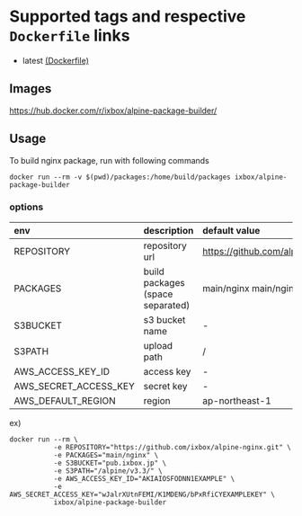 # Supported tags and respective ```Dockerfile``` links

- latest [(Dockerfile)](https://github.com/ixbox/docker-alpine-package-builder/blob/master/Dockerfile)

## **Images**

https://hub.docker.com/r/ixbox/alpine-package-builder/

## **Usage**
To build nginx package, run with following commands
```shell
docker run --rm -v $(pwd)/packages:/home/build/packages ixbox/alpine-package-builder
```

### options

| env | description | default value |
|:----|:------------|:--------------|
| REPOSITORY | repository url | https://github.com/alpinelinux/aports.git |
| PACKAGES | build packages (space separated) | main/nginx main/nginx-lua |
| S3BUCKET | s3 bucket name | - |
| S3PATH | upload path | / |
| AWS_ACCESS_KEY_ID | access key | - |
| AWS_SECRET_ACCESS_KEY | secret key | - |
| AWS_DEFAULT_REGION | region | ap-northeast-1 |

ex)
```
docker run --rm \
           -e REPOSITORY="https://github.com/ixbox/alpine-nginx.git" \
           -e PACKAGES="main/nginx" \
           -e S3BUCKET="pub.ixbox.jp" \
           -e S3PATH="/alpine/v3.3/" \
           -e AWS_ACCESS_KEY_ID="AKIAIOSFODNN1EXAMPLE" \
           -e AWS_SECRET_ACCESS_KEY="wJalrXUtnFEMI/K1MDENG/bPxRfiCYEXAMPLEKEY" \
           ixbox/alpine-package-builder
```
